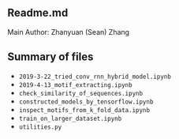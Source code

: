 ## Readme.md

Main Author: Zhanyuan (Sean) Zhang

## Summary of files

-	`2019-3-22_tried_conv_rnn_hybrid_model.ipynb`
-	`2019-4-13_motif_extracting.ipynb`
- 	`check_similarity_of_sequences.ipynb`
- 	`constructed_models_by_tensorflow.ipynb`
-	`inspect_motifs_from_k_fold_data.ipynb`
-	`train_on_larger_dataset.ipynb`
-	`utilities.py`
